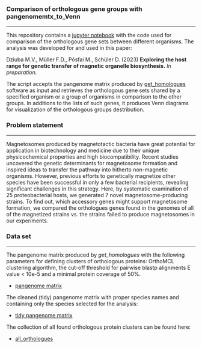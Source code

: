 ### Comparison of orthologous gene groups with pangenomemtx_to_Venn
---

This repository contains a <a href="pangenomemtx_to_Venn.ipynb" title="pangenomemtx_to_Venn">jupyter notebook</a> with the code used for comparison of the orthologous gene sets between different organisms. The analysis was developed for and used in this paper:

Dziuba M.V., Müller F.D., Pósfai M., Schüler D. (2023) **Exploring the host range for genetic transfer of magnetic organelle biosynthesis.** *In preparation.*

The script accepts the pangenome matrix produced by <a href="https://github.com/eead-csic-compbio/get_homologues" title="get_homologues">get_homologues</a> software as input and retrieves the orthologous gene sets shared by a specified organism or a group of organisms in comparison to the other groups. In additions to the lists of such genes, it produces Venn diagrams for visualization of the orthologous groups destribution.

### Problem statement

---

Magnetosomes produced by magnetotactic bacteria have great potential for application in biotechnology and medicine due to their unique physicochemical properties and high biocompatibility. Recent studies uncovered the genetic determinants for magnetosome formation and inspired ideas to transfer the pathway into hitherto non-magnetic organisms. However, previous efforts to genetically magnetize other species have been successful in only a few bacterial recipients, revealing significant challenges in this strategy. Here, by systematic examination of 25 proteobacterial hosts, we generated 7 novel magnetosome-producing strains. To find out, which accessory genes might support magnetosome formation, we compared the orthologues genes found in the genomes of all of the magnetized strains vs. the strains failed to produce magnetosomes in our experiments.

### Data set

---

The pangenome matrix produced by *get_homologues* with the following parameters for defining clusters of orthologous proteins: OrthoMCL clustering algorithm, the cut-off threshold for pairwise blastp alignments E value < 10e-5 and a minimal protein coverage of 50%.

* <a href="pangenome_matrix_t0.tr.tab" title="pangenome_matrix_t0.tr.tab">pangenome matrix</a>

The cleaned (tidy) pangenome matrix with proper species names and containing only the species selected for the analysis:

* <a href="Pangenome_matrix_clean.xlsx" title="Pangenome_matrix_clean.xlsx">tidy pangenome matrix</a>

The collection of all found orthologous protein clusters can be found here:

* <a href="sample_intersection.7z" title="all_orthologues">all_orthologues</a>
